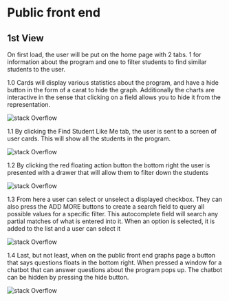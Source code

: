 # Public front end

## 1st View

On first load, the user will be put on the home page with 2 tabs. 1 for information about the program and one to filter students to find similar students to the user.

1.0 Cards will display various statistics about the program, and have a hide button in the form of a carat to hide the graph. Additionally the charts are interactive in the sense that clicking on a field allows you to hide it from the representation.

![stack Overflow](https://github.com/aeppacher/align-front-end-public/blob/master/src/images/Capture.PNG)

1.1 By clicking the Find Student Like Me tab, the user is sent to a screen of user cards. This will show all the students in the program.

![stack Overflow](https://github.com/aeppacher/align-front-end-public/blob/master/src/images/Capture2.PNG)

1.2 By clicking the red floating action button the bottom right the user is presented with a drawer that will allow them to filter down the students

![stack Overflow](https://github.com/aeppacher/align-front-end-public/blob/master/src/images/Capture4.PNG)

1.3 From here a user can select or unselect a displayed checkbox. They can also press the ADD MORE buttons to create a search field to query all possible values for a specific filter. This autocomplete field will search any partial matches of what is entered into it. When an option is selected, it is added to the list and a user can select it

![stack Overflow](https://github.com/aeppacher/align-front-end-public/blob/master/src/images/Capture5.PNG)

1.4 Last, but not least, when on the public front end graphs page a button that says questions floats in the bottom right. When pressed a window for a chatbot that can answer questions about the program pops up. The chatbot can be hidden by pressing the hide button.

![stack Overflow](https://github.com/aeppacher/align-front-end-public/blob/master/src/images/Capture7.PNG)
